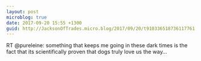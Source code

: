 ```yaml
---
layout: post
microblog: true
date: 2017-09-20 15:55 +1300
guid: http://JacksonOfTrades.micro.blog/2017/09/20/t910336518736117761.html
---
```

RT @pureleine: something that keeps me going in these dark times is the fact that its scientifically proven that dogs truly love us the way…
